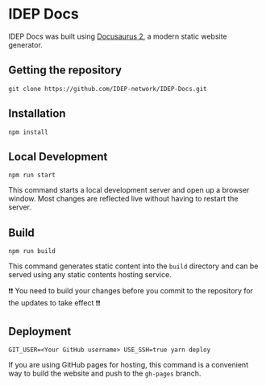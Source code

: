 # IDEP Docs

IDEP Docs was built using [Docusaurus 2](https://v2.docusaurus.io/), a modern static website generator.

## Getting the repository

```console
git clone https://github.com/IDEP-network/IDEP-Docs.git
```

## Installation

```console
npm install
```

## Local Development

```console
npm run start
```

This command starts a local development server and open up a browser window. Most changes are reflected live without having to restart the server.

## Build

```console
npm run build
```
This command generates static content into the `build` directory and can be served using any static contents hosting service.


:exclamation::exclamation: You need to build your changes before you commit to the repository for the updates to take effect :exclamation::exclamation:

## Deployment

```console
GIT_USER=<Your GitHub username> USE_SSH=true yarn deploy
```

If you are using GitHub pages for hosting, this command is a convenient way to build the website and push to the `gh-pages` branch.
